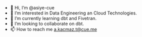 - 👋 Hi, I’m @asiye-cue
- 👀 I’m interested in Data Engineering an Cloud Technologies.
- 🌱 I’m currently learning dbt and Fivetran.
- 💞️ I’m looking to collaborate on dbt.
- 📫 How to reach me a.kacmaz.t@cue.me

<!---
asiye-cue/asiye-cue is a ✨ special ✨ repository because its `README.md` (this file) appears on your GitHub profile.
You can click the Preview link to take a look at your changes.
--->
